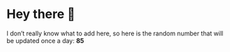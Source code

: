# Hey there 👋

I don’t really know what to add here, so here is the random number that will be updated once a day: **85**
